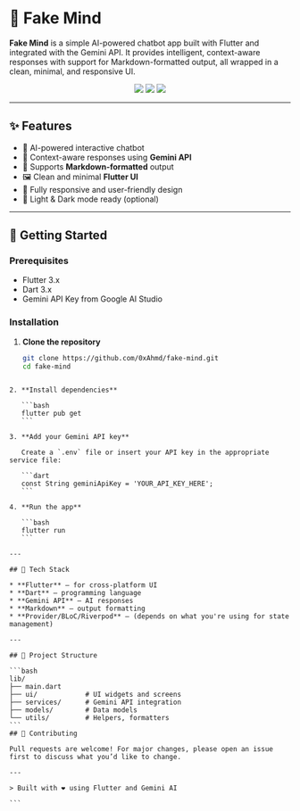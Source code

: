 
# 🤖 Fake Mind

**Fake Mind** is a simple AI-powered chatbot app built with Flutter and integrated with the Gemini API. It provides intelligent, context-aware responses with support for Markdown-formatted output, all wrapped in a clean, minimal, and responsive UI.

<div align="center">
  <img src="https://img.shields.io/badge/Flutter-3.19-blue?logo=flutter" />
  <img src="https://img.shields.io/badge/Dart-3.x-blue?logo=dart" />
  <img src="https://img.shields.io/badge/Gemini%20API-integrated-success" />
</div>

---

## ✨ Features

- 💬 AI-powered interactive chatbot
- 🧠 Context-aware responses using **Gemini API**
- 📝 Supports **Markdown-formatted** output
- 🖼️ Clean and minimal **Flutter UI**
- 📱 Fully responsive and user-friendly design
- 🌙 Light & Dark mode ready (optional)

---

## 🚀 Getting Started

### Prerequisites

- Flutter 3.x
- Dart 3.x
- Gemini API Key from Google AI Studio

### Installation

1. **Clone the repository**
   ```bash
   git clone https://github.com/0xAhmd/fake-mind.git
   cd fake-mind
````

2. **Install dependencies**

   ```bash
   flutter pub get
   ```

3. **Add your Gemini API key**

   Create a `.env` file or insert your API key in the appropriate service file:

   ```dart
   const String geminiApiKey = 'YOUR_API_KEY_HERE';
   ```

4. **Run the app**

   ```bash
   flutter run
   ```

---

## 🧩 Tech Stack

* **Flutter** – for cross-platform UI
* **Dart** – programming language
* **Gemini API** – AI responses
* **Markdown** – output formatting
* **Provider/BLoC/Riverpod** – (depends on what you're using for state management)

---

## 📂 Project Structure

```bash
lib/
├── main.dart
├── ui/            # UI widgets and screens
├── services/      # Gemini API integration
├── models/        # Data models
└── utils/         # Helpers, formatters
```
## 🤝 Contributing

Pull requests are welcome! For major changes, please open an issue first to discuss what you’d like to change.

---

> Built with ❤️ using Flutter and Gemini AI

```
